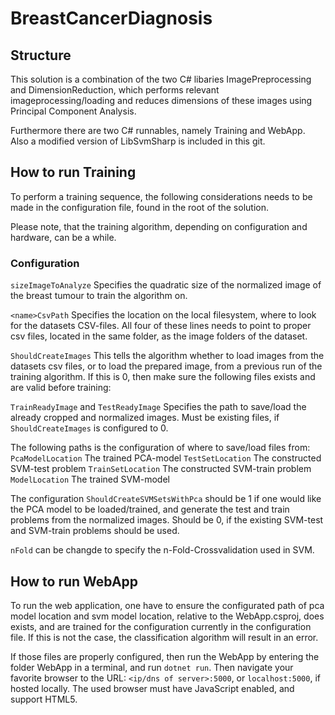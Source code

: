 # BreastCancerDiagnosis
## Structure
This solution is a combination of the two C# libaries ImagePreprocessing and DimensionReduction, which performs relevant imageprocessing/loading and reduces dimensions of these images using Principal Component Analysis.

Furthermore there are two C# runnables, namely Training and WebApp. Also a modified version of LibSvmSharp is included in this git.

## How to run Training
To perform a training sequence, the following considerations needs to be made in the configuration file, found in the root of the solution.

Please note, that the training algorithm, depending on configuration and hardware, can be a while.

### Configuration
```sizeImageToAnalyze``` Specifies the quadratic size of the normalized image of the breast tumour to train the algorithm on.

```<name>CsvPath``` Specifies the location on the local filesystem, where to look for the datasets CSV-files. All four of these lines needs to point to proper csv files, located in the same folder, as the image folders of the dataset.

```ShouldCreateImages``` This tells the algorithm whether to load images from the datasets csv files, or to load the prepared image, from a previous run of the training algorithm. If this is 0, then make sure the following files exists and are valid before training:

```TrainReadyImage``` and ```TestReadyImage``` Specifies the path to save/load the already cropped and normalized images. Must be existing files, if ```ShouldCreateImages``` is configured to 0.

The following paths is the configuration of where to save/load files from:
```PcaModelLocation``` The trained PCA-model
```TestSetLocation``` The constructed SVM-test problem
```TrainSetLocation``` The constructed SVM-train problem
```ModelLocation```  The trained SVM-model

The configuration
```ShouldCreateSVMSetsWithPca``` should be 1 if one would like the PCA model to be loaded/trained, and generate the test and train problems from the normalized images. Should be 0, if the existing SVM-test and SVM-train problems should be used.

```nFold``` can be changde to specify the n-Fold-Crossvalidation used in SVM.

## How to run WebApp
To run the web application, one have to ensure the configurated path of pca model location and svm model location, relative to the WebApp.csproj, does exists, and are trained for the configuration currently in the configuration file. If this is not the case, the classification algorithm will result in an error.

If those files are properly configured, then run the WebApp by entering the folder WebApp in a terminal, and run ```dotnet run```. Then navigate your favorite browser to the URL: ```<ip/dns of server>:5000```, or ```localhost:5000```, if hosted locally. The used browser must have JavaScript enabled, and support HTML5.
